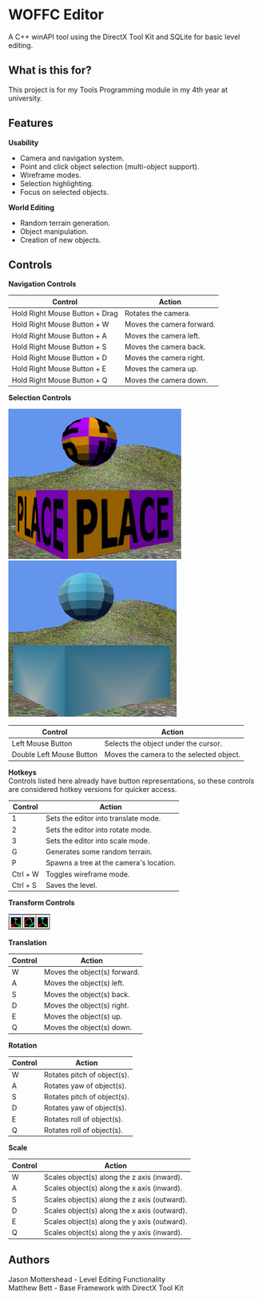 # WOFFC Editor
A C++ winAPI tool using the DirectX Tool Kit and SQLite for basic level editing.

## What is this for?
This project is for my Tools Programming module in my 4th year at university.

## Features
**Usability**
* Camera and navigation system.
* Point and click object selection (multi-object support).
* Wireframe modes.
* Selection highlighting.
* Focus on selected objects.

**World Editing**
* Random terrain generation.
* Object manipulation.
* Creation of new objects.

## Controls
**Navigation Controls**

| Control | Action |
| --- | --- |
| Hold Right Mouse Button + Drag | Rotates the camera. |
| Hold Right Mouse Button + W | Moves the camera forward. |
| Hold Right Mouse Button + A | Moves the camera left. |
| Hold Right Mouse Button + S | Moves the camera back. |
| Hold Right Mouse Button + D | Moves the camera right. |
| Hold Right Mouse Button + E | Moves the camera up. |
| Hold Right Mouse Button + Q | Moves the camera down. |

**Selection Controls**

![object_selection1](WOFFCEdit/Repository_Images/object_selection1.png) 
![object_selection2](WOFFCEdit/Repository_Images/object_selection2.png)

| Control | Action |
| --- | --- |
| Left Mouse Button | Selects the object under the cursor. |
| Double Left Mouse Button | Moves the camera to the selected object. |

**Hotkeys**  
Controls listed here already have button representations, so these controls are considered hotkey versions for quicker access.  

| Control | Action |
| --- | --- |
| 1 | Sets the editor into translate mode. |
| 2 | Sets the editor into rotate mode. |
| 3 | Sets the editor into scale mode. |
| G | Generates some random terrain. |
| P | Spawns a tree at the camera's location. |
| Ctrl + W | Toggles wireframe mode. |
| Ctrl + S | Saves the level. |

**Transform Controls**

![transform_controls](WOFFCEdit/Repository_Images/transform_tools.png)  

**Translation**  

| Control | Action |
| --- | --- |
| W | Moves the object(s) forward. |
| A | Moves the object(s) left. |
| S | Moves the object(s) back. |
| D | Moves the object(s) right. |
| E | Moves the object(s) up. |
| Q | Moves the object(s) down. |  
  
**Rotation**  

| Control | Action |
| --- | --- |
| W | Rotates pitch of object(s). |
| A | Rotates yaw of object(s). |
| S | Rotates pitch of object(s). |
| D | Rotates yaw of object(s). |
| E | Rotates roll of object(s). |
| Q | Rotates roll of object(s). |

**Scale**  

| Control | Action |
| --- | --- |
| W | Scales object(s) along the z axis (inward). |
| A | Scales object(s) along the x axis (inward). |
| S | Scales object(s) along the z axis (outward). |
| D | Scales object(s) along the x axis (outward). |
| E | Scales object(s) along the y axis (outward). |
| Q | Scales object(s) along the y axis (inward). |

## Authors
Jason Mottershead - Level Editing Functionality  
Matthew Bett - Base Framework with DirectX Tool Kit
